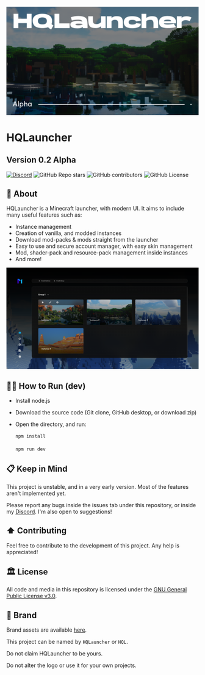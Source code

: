 ![Cover Image](/renderer/public/github/cover.png)

# HQLauncher

## Version 0.2 Alpha

[![Discord](https://img.shields.io/discord/1043037046631043163?label=discord&color=%235865f2)](https://discord.gg/MeQwqsCHUE)
![GitHub Repo stars](https://img.shields.io/github/stars/DuckyHQ0/HQLauncher)
![GitHub contributors](https://img.shields.io/github/contributors/DuckyHQ0/HQLauncher)
![GitHub License](https://img.shields.io/github/license/DuckyHQ0/HQLauncher)

## 📗 About

HQLauncher is a Minecraft launcher, with modern UI.
It aims to include many useful features such as:

- Instance management
- Creation of vanilla, and modded instances
- Download mod-packs & mods straight from the launcher
- Easy to use and secure account manager, with easy skin management
- Mod, shader-pack and resource-pack management inside instances
- And more!

![](/renderer/public/github/screenshot.png)

## 🏃‍♂️ How to Run (dev)

- Install node.js
- Download the source code (Git clone, GitHub desktop, or download zip)
- Open the directory, and run:

  ```bash
  npm install

  npm run dev
  ```

## 📋 Keep in Mind

This project is unstable, and in a very early version. Most of the features aren't implemented yet.

Please report any bugs inside the issues tab under this repository, or inside my [Discord](https://discord.gg/MeQwqsCHUE). I'm also open to suggestions!

## ⬆️ Contributing

Feel free to contribute to the development of this project. Any help is appreciated!

## 🏛️ License

All code and media in this repository is licensed under the [GNU General Public License v3.0](/LICENSE.txt).

## 🎨 Brand

Brand assets are available [here](https://github.com/DuckyHQ0/HQLauncher/tree/main/public/brand).

This project can be named by `HQLauncher` or `HQL`.

Do not claim HQLauncher to be yours.

Do not alter the logo or use it for your own projects.
